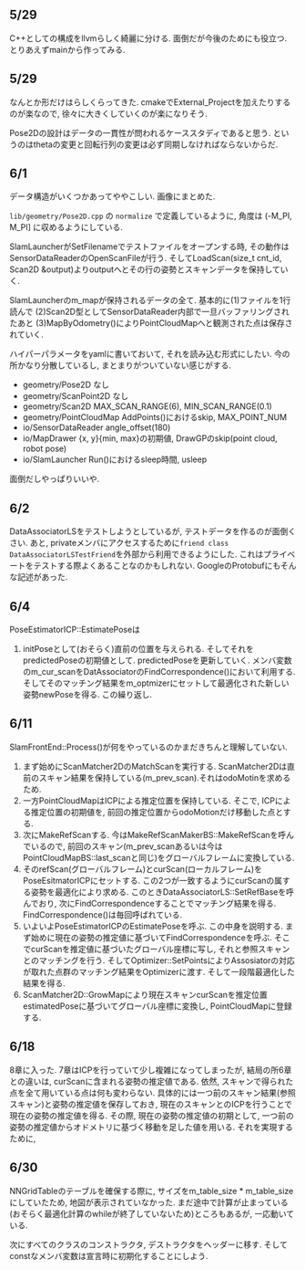 ## 5/29

C++としての構成をllvmらしく綺麗に分ける. 面倒だが今後のためにも役立つ. とりあえずmainから作ってみる.

## 5/29

なんとか形だけはらしくらってきた. cmakeでExternal\_Projectを加えたりするのが楽なので, 徐々に大きくしていくのが楽になりそう.

Pose2Dの設計はデータの一貫性が問われるケーススタディであると思う. というのはthetaの変更と回転行列の変更は必ず同期しなければならないからだ.

## 6/1

データ構造がいくつかあってややこしい. 画像にまとめた.

`lib/geometry/Pose2D.cpp` の `normalize` で定義しているように, 角度は (-M\_PI, M_PI] に収めるようにしている.

SlamLauncherがSetFilenameでテストファイルをオープンする時, その動作はSensorDataReaderのOpenScanFileが行う. そしてLoadScan(size_t cnt_id, Scan2D &output)よりoutputへとその行の姿勢とスキャンデータを保持していく.

SlamLauncherのm_mapが保持されるデータの全て. 基本的に(1)ファイルを1行読んで (2)Scan2D型としてSensorDataReader内部で一旦バッファリングされたあと (3)MapByOdometry()によりPointCloudMapへと観測された点は保存されていく.

ハイパーパラメータをyamlに書いておいて, それを読み込む形式にしたい. 今の所かなり分散しているし, まとまりがついていない感じがする.

- geometry/Pose2D なし
- geometry/ScanPoint2D なし
- geometry/Scan2D MAX_SCAN_RANGE(6), MIN_SCAN_RANGE(0.1)
- geometry/PointCloudMap AddPoints()におけるskip, MAX_POINT_NUM
- io/SensorDataReader angle_offset(180)
- io/MapDrawer {x, y}{min, max}の初期値, DrawGPのskip(point cloud, robot pose)
- io/SlamLauncher Run()におけるsleep時間, usleep

面倒だしやっぱりいいや.

## 6/2

DataAssociatorLSをテストしようとしているが, テストデータを作るのが面倒くさい. あと, privateメンバにアクセスするために`friend class DataAssociatorLSTestFriend`を外部から利用できるようにした. これはプライベートをテストする際よくあることなのかもしれない. GoogleのProtobufにもそんな記述があった.

## 6/4

PoseEstimatorICP::EstimatePoseは

1. initPoseとして(おそらく)直前の位置を与えられる. そしてそれをpredictedPoseの初期値として. predictedPoseを更新していく. メンバ変数のm\_cur\_scanをDatAssociatorのFindCorrespondence()において利用する. そしてそのマッチング結果をm\_optmizerにセットして最適化された新しい姿勢newPoseを得る. この繰り返し.


## 6/11

SlamFrontEnd::Process()が何をやっているのかまだきちんと理解していない. 

1. まず始めにScanMatcher2DのMatchScanを実行する. ScanMatcher2Dは直前のスキャン結果を保持している(m\_prev\_scan).それはodoMotinを求めるため.
2. 一方PointCloudMapはICPによる推定位置を保持している. そこで, ICPによる推定位置の初期値を, 前回の推定位置からodoMotionだけ移動した点とする.
3. 次にMakeRefScanする. 今はMakeRefScanMakerBS::MakeRefScanを呼んでいるので, 前回のスキャン(m\_prev\_scanあるいは今はPointCloudMapBS::last_scanと同じ)をグローバルフレームに変換している. 
4. そのrefScan(グローバルフレーム)とcurScan(ローカルフレーム)をPoseEsitmatorICPにセットする. この2つが一致するようにcurScanの属する姿勢を最適化により求める. このときDataAssociatorLS::SetRefBaseを呼んでおり, 次にFindCorrespondenceすることでマッチング結果を得る. FindCorrespondence()は毎回呼ばれている.
5. いよいよPoseEstimatorICPのEstimatePoseを呼ぶ. この中身を説明する. まず始めに現在の姿勢の推定値に基づいてFindCorrespondenceを呼ぶ. そこでcurScanを推定値に基づいたグローバル座標に写し, それと参照スキャンとのマッチングを行う. そしてOptimizer::SetPointsによりAssosiatorの対応が取れた点群のマッチング結果をOptimizerに渡す. そして一段階最適化した結果を得る.
5. ScanMatcher2D::GrowMapにより現在スキャンcurScanを推定位置estimatedPoseに基づいてグローバル座標に変換し, PointCloudMapに登録する.

## 6/18

8章に入った. 7章はICPを行っていて少し複雑になってしまったが, 結局の所6章との違いは, curScanに含まれる姿勢の推定値である. 依然, スキャンで得られた点を全て用いている点は何も変わらない. 具体的には一つ前のスキャン結果(参照スキャン)と姿勢の推定値を保存しておき, 現在のスキャンとのICPを行うことで現在の姿勢の推定値を得る. その際, 現在の姿勢の推定値の初期として, 一つ前の姿勢の推定値からオドメトリに基づく移動を足した値を用いる. それを実現するために, 

## 6/30
NNGridTableのテーブルを確保する際に, サイズをm\_table\_size * m\_table\_size にしていたため, 地図が表示されていなかった. まだ途中で計算が止まっている(おそらく最適化計算のwhileが終了していないため)ところもあるが, 一応動いている.

次にすべてのクラスのコンストラクタ, デストラクタをヘッダーに移す. そしてconstなメンバ変数は宣言時に初期化することにしよう.
